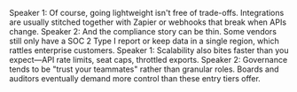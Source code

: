 Speaker 1: Of course, going lightweight isn't free of trade-offs. Integrations are usually stitched together with Zapier or
webhooks that break when APIs change.
Speaker 2: And the compliance story can be thin. Some vendors still only have a SOC 2 Type I report or keep data in a single
region, which rattles enterprise customers.
Speaker 1: Scalability also bites faster than you expect—API rate limits, seat caps, throttled exports.
Speaker 2: Governance tends to be "trust your teammates" rather than granular roles. Boards and auditors eventually demand more
control than these entry tiers offer.

